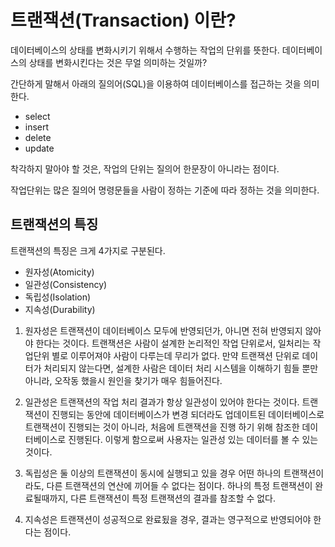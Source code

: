# 트랜잭션(Transaction) 이란?

데이터베이스의 상태를 변화시키기 위해서 수행하는 작업의 단위를 뜻한다.
데이터베이스의 상태를 변화시킨다는 것은 무얼 의미하는 것일까?

간단하게 말해서 아래의 질의어(SQL)을 이용하여 데이터베이스를 접근하는 것을 의미한다.

* select
* insert
* delete
* update

착각하지 말아야 할 것은, 작업의 단위는 질의어 한문장이 아니라는 점이다.

작업단위는 많은 질의어 명령문들을 사람이 정하는 기준에 따라 정하는 것을 의미한다.

## 트랜잭션의 특징

트랜잭션의 특징은 크게 4가지로 구분된다.

* 원자성(Atomicity)
* 일관성(Consistency)
* 독립성(Isolation)
* 지속성(Durability)

1. 원자성은 트랜잭션이 데이터베이스 모두에 반영되던가, 아니면 전혀 반영되지 않아야 한다는 것이다.
트랜잭션은 사람이 설계한 논리적인 작업 단위로서, 일처리는 작업단위 별로 이루어져야 사람이 다루는데 무리가 없다.
만약 트랜잭션 단위로 데이터가 처리되지 않는다면, 설계한 사람은 데이터 처리 시스템을 이해하기 힘들 뿐만 아니라, 오작동 했을시 원인을 찾기가 매우 힘들어진다.

2. 일관성은 트랜잭션의 작업 처리 결과가 항상 일관성이 있어야 한다는 것이다.
트랜잭션이 진행되는 동안에 데이터베이스가 변경 되더라도 업데이트된 데이터베이스로 트랜잭션이 진행되는 것이 아니라,
처음에 트랜잭션을 진행 하기 위해 참조한 데이터베이스로 진행된다. 이렇게 함으로써 사용자는 일관성 있는 데이터를 볼 수 있는 것이다.

3. 독립성은 둘 이상의 트랜잭션이 동시에 실행되고 있을 경우 어떤 하나의 트랜잭션이라도, 다른 트랜잭션의 연산에 끼어들 수 없다는 점이다.
하나의 특정 트랜잭션이 완료될때까지, 다른 트랜잭션이 특정 트랜잭션의 결과를 참조할 수 없다.

4. 지속성은 트랜잭션이 성공적으로 완료됬을 경우, 결과는 영구적으로 반영되어야 한다는 점이다.

